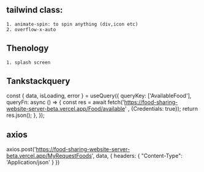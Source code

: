## tailwind class:

    1. animate-spin: to spin anything (div,icon etc)
    2. overflow-x-auto


## Thenology

    1. splash screen 


## Tankstackquery

 const { data, isLoading, error } = useQuery({
        queryKey: ['AvailableFood'],
        queryFn: async () => {
            const res = await fetch('https://food-sharing-website-server-beta.vercel.app/Food/available' , {Credentials: true});
            return res.json();
        },
    });

## axios

 axios.post('https://food-sharing-website-server-beta.vercel.app/MyRequestFoods', data, {
            headers: {
                "Content-Type": 'Application/json'
            }
        })
    
